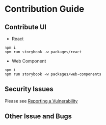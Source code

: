 # Contribution Guide

## Contribute UI

- React

```
npm i
npm run storybook -w packages/react
```

- Web Component

```
npm i
npm run storybook -w packages/web-components
```

## Security Issues

Please see [Reporting a Vulnerability](./SECURITY)

## Other Issue and Bugs
